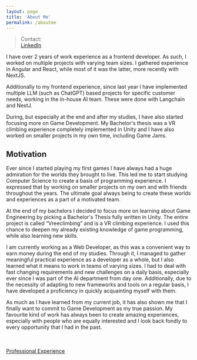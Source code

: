 ```yaml
---
layout: page
title: 'About Me'
permalink: /aboutme
---
```


> Contact:  
> [LinkedIn](https://www.linkedin.com/in/paul-bliemegger-3a864718a/)

I have over 2 years of work experience as a frontend developer. As such, I worked on multiple projects with varying team sizes.
I gathered experience in Angular and React, while most of it was the latter, more recently with NextJS.

Additionally to my frontend experience, since last year I have implemented multiple LLM (such as ChatGPT) based projects for specific customer needs, working in the in-house AI team. These were done with Langchain and NestJ.

During, but especially at the end and after my studies, I have also started focusing more on Game Development.
My Bachelor's thesis was a VR climbing experience completely implemented in Unity and I have also worked on smaller projects in my own time, including Game Jams.

## Motivation

Ever since I started playing my first games I have always had a huge admiration for the worlds they brought to live. This led me to start studying Computer Science to create a basis of programming experience. I expressed that by working on smaller projects on my own and with friends throughout the years. The ultimate goal always being to create these worlds and experiences as a part of a motivated team.

At the end of my bachelors I decided to focus more on learning about Game Engineering by picking a Bachelor's Thesis fully written in Unity. The entire project is called “Vreeclimbing” and is a VR climbing experience. I used this chance to deepen my already existing knowledge of game programming, while also learning new skills.

I am currently working as a Web Developer, as this was a convenient way to earn money during the end of my studies. Through it, I managed to gather meaningful practical experience as a developer as a whole, but I also learned what it means to work in teams of varying sizes. I had to deal with fast changing requirements and new challenges on a daily basis, especially ever since I was part of the AI department from day one. Additionally, due to the necessity of adapting to new frameworks and tools on a regular basis, I have developed a proficiency in quickly acquainting myself with them.

As much as I have learned from my current job, it has also shown me that I finally want to commit to Game Development as my true passion. My favourite kind of work has always been to create amazing experiences, especially with people who are equally interested and I look back fondly to every opportunity that I had in the past.

\
\
[<ins>Professional Experience</ins>](https://paulbliemegger.github.io)
